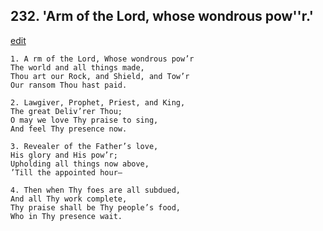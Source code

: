 
## 232.  'Arm of the Lord, whose wondrous pow''r.'
[edit](https://docs.google.com/document/d/1hsLUGRy3AkgY6d%2DgtryEqjoSCHdUyC6j/edit?mode=html)



    1. A rm of the Lord, Whose wondrous pow’r 
    The world and all things made,
    Thou art our Rock, and Shield, and Tow’r 
    Our ransom Thou hast paid.

    2. Lawgiver, Prophet, Priest, and King,
    The great Deliv’rer Thou;
    O may we love Thy praise to sing, 
    And feel Thy presence now.

    3. Revealer of the Father’s love,
    His glory and His pow’r; 
    Upholding all things now above,
    ’Till the appointed hour—

    4. Then when Thy foes are all subdued,
    And all Thy work complete,
    Thy praise shall be Thy people’s food, 
    Who in Thy presence wait.
